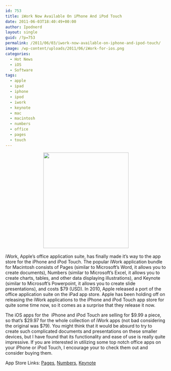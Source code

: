 ```yaml
---
id: 753
title: iWork Now Available On iPhone And iPod Touch
date: 2011-06-03T18:40:49+00:00
author: Ipodnerd
layout: single
guid: /?p=753
permalink: /2011/06/03/iwork-now-available-on-iphone-and-ipod-touch/
image: /wp-content/uploads/2011/06/iWork-for-ios.png
categories:
  - Hot News
  - iOS
  - Software
tags:
  - apple
  - ipad
  - iphone
  - ipod
  - iwork
  - keynote
  - mac
  - macintosh
  - numbers
  - office
  - pages
  - touch
---
```

<p style="text-align: center;">
  <a href="/wp-content/uploads/2011/06/iWork-for-ios.png"><img class="aligncenter size-medium wp-image-793" title="iWork-for-ios" src="/wp-content/uploads/2011/06/iWork-for-ios-267x300.png" alt="" width="267" height="300" srcset="/wp-content/uploads/2011/06/iWork-for-ios-267x300.png 267w, /wp-content/uploads/2011/06/iWork-for-ios-180x202.png 180w, /wp-content/uploads/2011/06/iWork-for-ios-360x404.png 360w, /wp-content/uploads/2011/06/iWork-for-ios.png 623w" sizes="(max-width: 267px) 100vw, 267px" /></a>
</p>

iWork, Apple&#8217;s office application suite, has finally made it&#8217;s way to the app store for the iPhone and iPod Touch. The popular iWork application bundle for Macintosh consists of Pages (similar to Microsoft&#8217;s Word, it allows you to create documents), Numbers (similar to Microsoft&#8217;s Excel, it allows you to create charts, tables, and other data displaying illustrations), and Keynote (similar to Microsoft&#8217;s Powerpoint, it allows you to create slide presentations), and costs $79 (USD). In 2010, Apple released a port of the office application suite on the iPad app store. Apple has been holding off on releasing the iWork applications to the iPhone and iPod Touch app store for quite some time now, so it comes as a surprise that they release it now.

The iOS apps for the  iPhone and iPod Touch are selling for $9.99 a piece, so that&#8217;s $29.97 for the whole collection of iWork apps (not bad considering the original was $79). You might think that it would be absurd to try to create such complicated documents and presentations on these smaller devices, but I have found that its functionality and ease of use is really quite impressive. If you are interested in utilizing some top notch office apps on your iPhone or iPod Touch, I encourage your to check them out and consider buying them.

App Store Links: <a title="http://itunes.apple.com/us/app/pages/id361309726" href="http://itunes.apple.com/app/pages/id361309726" target="_blank">Pages</a>, <a title="http://itunes.apple.com/app/numbers/id361304891" href="http://itunes.apple.com/app/numbers/id361304891" target="_blank">Numbers</a>, <a title="http://itunes.apple.com/app/keynote/id361285480" href="http://itunes.apple.com/app/keynote/id361285480" target="_blank">Keynote</a>
